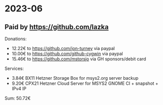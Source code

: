 # 2023-06

## Paid by https://github.com/lazka

Donations:

* 12.22€ to https://github.com/jon-turney via paypal
* 10.00€ to https://github.com/github-cygwin via paypal
* 15.46€ to https://github.com/mstorsjo via GH sponsors/debit card

Services:

* 3.84€ BX11 Hetzner Storage Box for msys2.org server backup
* 9.20€ CPX21 Hetzner Cloud Server for MSYS2 GNOME CI + snapshot + IPv4 IP

Sum: 50.72€
